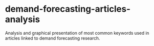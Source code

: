 # demand-forecasting-articles-analysis
Analysis and graphical presentation of most common keywords used in articles linked to demand forecasting research.
